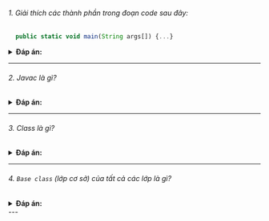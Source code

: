 ###### 1. Giải thích các thành phần trong đoạn code sau đây: 
```javascript
  public static void main(String args[]) {...}
```

<details><summary><b>Đáp án:</b></summary>
  <p>Đây là đoạn code để thực thi (chạy) một chương trình, trong đó:

    - `public`: thiết lập `phạm vi truy cập`, nghĩa là phương thức có thể truy xuất bởi một lớp khác.

    - `static`: phương thức này có thể truy cập mà không cần tạo `instance` (thể hiện) của lớp.

    - `void`: không có giá trị trả về.

    - `main`: tên của phương thức.

    - `String args[]`: `args` là một mảng `String` chứa các `đối số dòng lệnh` (command line argument) mà 
    chúng ta có thể vượt qua khi chạy chương trình.
  </p>
</details>

---

###### 2. Javac là gì?

<details><summary><b>Đáp án:</b></summary>
  <p>
    `Javac` là một `trình biên dịch` để biên dịch mã nguồn chương trình của bạn và tạo `mã byte`, tức là 
    `javac` tạo `mã byte` java từ mã nguồn được ghi trong `*.java.JVM` sau đó thực thi mã byte để chạy chương trình.
  </p>
</details>

---

###### 3. Class là gì?

<details><summary><b>Đáp án:</b></summary>
  <p>
    `Class` là một nhóm các đối tượng có thuộc tính chung. `Class` là một `prototype` (bản thiết kế) 
    hoặc một template mà chúng ta có thể tạo đối tượng của lớp đó.
  </p>
</details>

--- 

###### 4. `Base class` (lớp cơ sở) của tất cả các lớp là gì?

<details><summary><b>Đáp án:</b></summary>
  <p>
    `java.lang.Object` là lớp cơ sở (hay còn gọi là super class) của tất cả các lớp trong java.
  </p>
</details>
--- 




